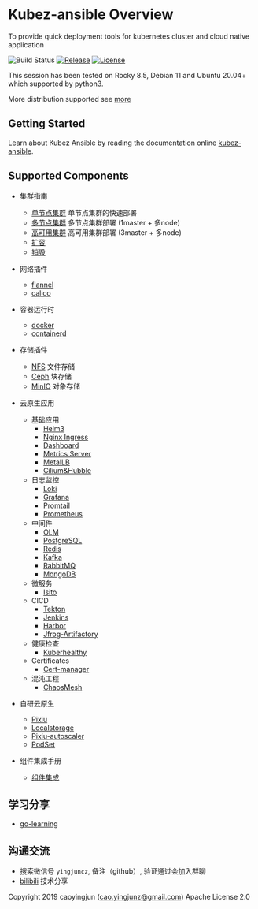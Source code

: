 # Kubez-ansible Overview

To provide quick deployment tools for kubernetes cluster and cloud native application

![Build Status][build-url]
[![Release][release-image]][release-url]
[![License][license-image]][license-url]

This session has been tested on Rocky 8.5, Debian 11 and Ubuntu 20.04+ which supported by python3.

More distribution supported see [more](https://github.com/gopixiu-io/kubez-ansible/tree/stable/tiger)

## Getting Started
Learn about Kubez Ansible by reading the documentation online [kubez-ansible](https://www.bilibili.com/video/BV1L84y1h7LE/).

## Supported Components
- 集群指南
  - [单节点集群](docs/install/all-in-one.md) 单节点集群的快速部署
  - [多节点集群](docs/install/multinode.md) 多节点集群部署 (1master + 多node)
  - [高可用集群](docs/install/availability.md) 高可用集群部署 (3master + 多node)
  - [扩容](docs/install/expansion.md)
  - [销毁](docs/install/destroy.md)

- 网络插件
  - [flannel](https://github.com/flannel-io/flannel)
  - [calico](https://github.com/projectcalico/calico)

- 容器运行时
  - [docker](https://github.com/docker)
  - [containerd](https://github.com/containerd/containerd)

- 存储插件
  - [NFS](docs/apply/nfs.md) 文件存储
  - [Ceph](docs/apply/ceph-guide.md) 块存储
  - [MinIO](docs/apply/minio.md) 对象存储

- 云原生应用
  - 基础应用
    - [Helm3](docs/apply/helm3-guide.md)
    - [Nginx Ingress](docs/apply/ingress.md)
    - [Dashboard](docs/apply/dashboard.md)
    - [Metrics Server](docs/apply/metrics.md)
    - [MetalLB](docs/apply/metallb.md)
    - [Cilium&Hubble](docs/apply/cilium.md)
  - 日志监控
    - [Loki](docs/apply/loki.md)
    - [Grafana](docs/apply/grafana.md)
    - [Promtail](docs/apply/promtail.md)
    - [Prometheus](docs/apply/prometheus.md)
  - 中间件
    - [OLM](docs/paas/olm.md)
    - [PostgreSQL](docs/paas/postgres.md)
    - [Redis](docs/paas/redis.md)
    - [Kafka](docs/paas/kafka.md)
    - [RabbitMQ](docs/paas/rabbitmq.md)
    - [MongoDB](docs/paas/mongodb.md)
  - 微服务
    - [Isito](docs/apply/istio.md)
  - CICD
    - [Tekton](docs/apply/tekton.md)
    - [Jenkins](docs/apply/jenkins.md)
    - [Harbor](docs/apply/harbor.md)
    - [Jfrog-Artifactory](docs/apply/artifactory.md)
  - 健康检查
    - [Kuberhealthy](docs/apply/kuberhealthy.md)
  - Certificates
    - [Cert-manager](docs/apply/cert-manager.md)
  - 混沌工程
    - [ChaosMesh](docs/apply/chaos-mesh.md)

- 自研云原生
  - [Pixiu](https://github.com/caoyingjunz/pixiu)
  - [Localstorage](https://github.com/caoyingjunz/csi-driver-localstorage)
  - [Pixiu-autoscaler](https://github.com/caoyingjunz/pixiu-autoscaler)
  - [PodSet](https://github.com/caoyingjunz/podset-operator)
- 组件集成手册
  - [组件集成](docs/install/app-integration-doc.md)
## 学习分享
- [go-learning](https://github.com/caoyingjunz/go-learning)

## 沟通交流
- 搜索微信号 `yingjuncz`, 备注（github）, 验证通过会加入群聊
- [bilibili](https://space.bilibili.com/3493104248162809?spm_id_from=333.1007.0.0) 技术分享

Copyright 2019 caoyingjun (cao.yingjunz@gmail.com) Apache License 2.0

[build-url]: https://github.com/gopixiu-io/kubez-ansible/actions/workflows/ci.yml/badge.svg
[release-image]: https://img.shields.io/badge/release-download-orange.svg
[release-url]: https://www.apache.org/licenses/LICENSE-2.0.html
[license-image]: https://img.shields.io/badge/license-Apache%202-4EB1BA.svg
[license-url]: https://www.apache.org/licenses/LICENSE-2.0.html
